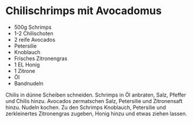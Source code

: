 ﻿# Chilischrimps mit Avocadomus

- 500g Schrimps
- 1-2 Chilischoten
- 2 reife Avocados
- Petersilie
- Knoblauch
- Frisches Zitronengras
- 1 EL Honig
- 1 Zitrone
- Öl
- Bandnudeln

Chilis in dünne Scheiben schneiden.
Schrimps in Öl anbraten, Salz, Pfeffer und Chilis hinzu.
Avocados zermatschen Salz, Petersilie und Zitronensaft hinzu.
Nudeln kochen.
Zu den Schrimps Knoblauch, Petersilie und zerkleinertes Zitronengras zugeben, Honig hinzu und etwas ziehen lassen.

